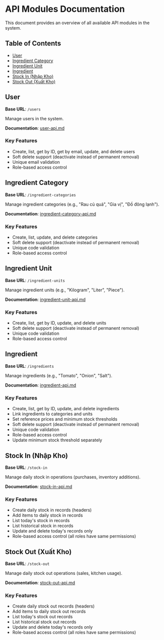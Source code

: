 # API Modules Documentation

This document provides an overview of all available API modules in the system.

## Table of Contents
- [User](#user)
- [Ingredient Category](#ingredient-category)
- [Ingredient Unit](#ingredient-unit)
- [Ingredient](#ingredient)
- [Stock In (Nhập Kho)](#stock-in-nhập-kho)
- [Stock Out (Xuất Kho)](#stock-out-xuất-kho)

## User

**Base URL**: `/users`

Manage users in the system.

**Documentation**: [user-api.md](user-api.md)

### Key Features
- Create, list, get by ID, get by email, update, and delete users
- Soft delete support (deactivate instead of permanent removal)
- Unique email validation
- Role-based access control

## Ingredient Category

**Base URL**: `/ingredient-categories`

Manage ingredient categories (e.g., "Rau củ quả", "Gia vị", "Đồ đông lạnh").

**Documentation**: [ingredient-category-api.md](ingredient-category-api.md)

### Key Features
- Create, list, update, and delete categories
- Soft delete support (deactivate instead of permanent removal)
- Unique code validation
- Role-based access control

## Ingredient Unit

**Base URL**: `/ingredient-units`

Manage ingredient units (e.g., "Kilogram", "Liter", "Piece").

**Documentation**: [ingredient-unit-api.md](ingredient-unit-api.md)

### Key Features
- Create, list, get by ID, update, and delete units
- Soft delete support (deactivate instead of permanent removal)
- Unique code validation
- Role-based access control

## Ingredient

**Base URL**: `/ingredients`

Manage ingredients (e.g., "Tomato", "Onion", "Salt").

**Documentation**: [ingredient-api.md](ingredient-api.md)

### Key Features
- Create, list, get by ID, update, and delete ingredients
- Link ingredients to categories and units
- Set reference prices and minimum stock thresholds
- Soft delete support (deactivate instead of permanent removal)
- Unique code validation
- Role-based access control
- Update minimum stock threshold separately

## Stock In (Nhập Kho)

**Base URL**: `/stock-in`

Manage daily stock in operations (purchases, inventory additions).

**Documentation**: [stock-in-api.md](stock-in-api.md)

### Key Features
- Create daily stock in records (headers)
- Add items to daily stock in records
- List today's stock in records
- List historical stock in records
- Update and delete today's records only
- Role-based access control (all roles have same permissions)

## Stock Out (Xuất Kho)

**Base URL**: `/stock-out`

Manage daily stock out operations (sales, kitchen usage).

**Documentation**: [stock-out-api.md](stock-out-api.md)

### Key Features
- Create daily stock out records (headers)
- Add items to daily stock out records
- List today's stock out records
- List historical stock out records
- Update and delete today's records only
- Role-based access control (all roles have same permissions)